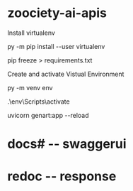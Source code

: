 # zoociety-ai-apis

Install virtualenv

py -m pip install --user virtualenv

pip freeze > requirements.txt

Create and activate Vistual Environment

py -m venv env

.\env\Scripts\activate

uvicorn genart:app --reload

# docs# -- swaggerui
# redoc -- response